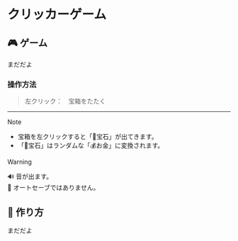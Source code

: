 # クリッカーゲーム
  
## 🎮 ゲーム  
まだだよ 

### 操作方法
> 左クリック：　宝箱をたたく
---
> [!NOTE]
> - 宝箱を左クリックすると「💎宝石」が出てきます。
> - 「💎宝石」はランダムな「💰お金」に変換されます。
  
> [!WARNING]
> 🔊 音が出ます。  
> 📜 オートセーブではありません。
  
## 📓 作り方
まだだよ
